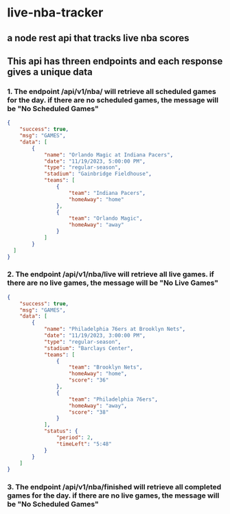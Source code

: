 # live-nba-tracker
## a node rest api that tracks live nba scores
## This api has threen endpoints and each response gives a unique data
### 1. The endpoint /api/v1/nba/ will retrieve all scheduled games for the day. if there are no scheduled games, the message will be "No Scheduled Games"
```json I'm B tab
{
    "success": true,
    "msg": "GAMES",
    "data": [
        {
            "name": "Orlando Magic at Indiana Pacers",
            "date": "11/19/2023, 5:00:00 PM",
            "type": "regular-season",
            "stadium": "Gainbridge Fieldhouse",
            "teams": [
                {
                    "team": "Indiana Pacers",
                    "homeAway": "home"
                },
                {
                    "team": "Orlando Magic",
                    "homeAway": "away"
                }
            ]
        }
  ]
}
```

### 2. The endpoint /api/v1/nba/live will retrieve all live games. if there are no live games, the message will be "No Live Games"
```json I'm B tab
{
    "success": true,
    "msg": "GAMES",
    "data": [
        {
            "name": "Philadelphia 76ers at Brooklyn Nets",
            "date": "11/19/2023, 3:00:00 PM",
            "type": "regular-season",
            "stadium": "Barclays Center",
            "teams": [
                {
                    "team": "Brooklyn Nets",
                    "homeAway": "home",
                    "score": "36"
                },
                {
                    "team": "Philadelphia 76ers",
                    "homeAway": "away",
                    "score": "38"
                }
            ],
            "status": {
                "period": 2,
                "timeLeft": "5:48"
            }
        }
    ]
}
```

### 3. The endpoint /api/v1/nba/finished will retrieve all completed games for the day. if there are no live games, the message will be "No Scheduled Games"


